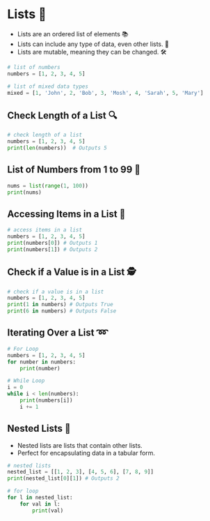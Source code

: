 # Lists 📝

- Lists are an ordered list of elements 📚
- Lists can include any type of data, even other lists. 🔄
- Lists are mutable, meaning they can be changed. 🛠️

```python
# list of numbers
numbers = [1, 2, 3, 4, 5]

# list of mixed data types
mixed = [1, 'John', 2, 'Bob', 3, 'Mosh', 4, 'Sarah', 5, 'Mary']
```

## Check Length of a List 🔍

```python
# check length of a list
numbers = [1, 2, 3, 4, 5]
print(len(numbers))  # Outputs 5
```

## List of Numbers from 1 to 99 🎯

```python
nums = list(range(1, 100))
print(nums)
```

## Accessing Items in a List 🔑

```python
# access items in a list
numbers = [1, 2, 3, 4, 5]
print(numbers[0]) # Outputs 1
print(numbers[1]) # Outputs 2
```

## Check if a Value is in a List 🕵️

```python
# check if a value is in a list
numbers = [1, 2, 3, 4, 5]
print(1 in numbers) # Outputs True
print(6 in numbers) # Outputs False
```

## Iterating Over a List ➿

```python
# For Loop
numbers = [1, 2, 3, 4, 5]
for number in numbers:
    print(number)

# While Loop
i = 0
while i < len(numbers):
    print(numbers[i])
    i += 1
```

## Nested Lists 🧩

- Nested lists are lists that contain other lists.
- Perfect for encapsulating data in a tabular form.
```python
# nested lists
nested_list = [[1, 2, 3], [4, 5, 6], [7, 8, 9]]
print(nested_list[0][1]) # Outputs 2

# for loop
for l in nested_list:
    for val in l:
        print(val)
```

